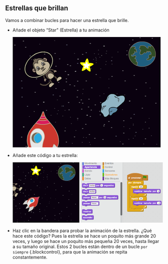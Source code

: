 ## Estrellas que brillan

Vamos a combinar bucles para hacer una estrella que brille.

+ Añade el objeto “Star" (Estrella) a tu animación

	![screenshot](images/space-star-sprite.png)

+ Añade este código a tu estrella:

	![screenshot](images/space-star.png)

+ Haz clic en la bandera para probar la animación de la estrella. ¿Qué hace este código? Pues la estrella se hace un poquito más grande 20 veces, y luego se hace un poquito más pequeña 20 veces, hasta llegar a su tamaño original. Estos 2 bucles están dentro de un bucle `por siempre` {.blockcontrol}, para que la animación se repita constantemente.
